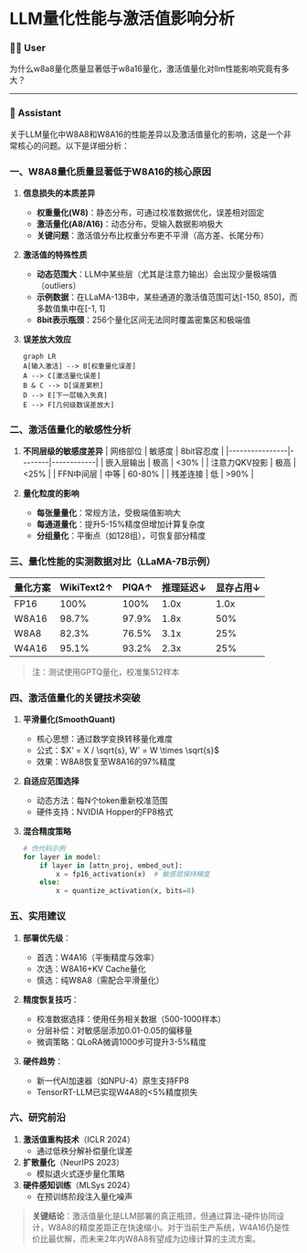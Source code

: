# LLM量化性能与激活值影响分析

### 🧑‍💻 User

为什么w8a8量化质量显著低于w8a16量化，激活值量化对llm性能影响究竟有多大？

---

### 🤖 Assistant

关于LLM量化中W8A8和W8A16的性能差异以及激活值量化的影响，这是一个非常核心的问题。以下是详细分析：

### 一、W8A8量化质量显著低于W8A16的核心原因
1. **信息损失的本质差异**
   - **权重量化(W8)**：静态分布，可通过校准数据优化，误差相对固定
   - **激活量化(A8/A16)**：动态分布，受输入数据影响极大
   - **关键问题**：激活值分布比权重分布更不平滑（高方差、长尾分布）

2. **激活值的特殊性质**
   - **动态范围大**：LLM中某些层（尤其是注意力输出）会出现少量极端值（outliers）
   - **示例数据**：在LLaMA-13B中，某些通道的激活值范围可达[-150, 850]，而多数值集中在[-1, 1]
   - **8bit表示瓶颈**：256个量化区间无法同时覆盖密集区和极端值

3. **误差放大效应**
   ```mermaid
   graph LR
   A[输入激活] --> B[权重量化误差]
   A --> C[激活量化误差]
   B & C --> D[误差累积]
   D --> E[下一层输入失真]
   E --> F[几何级数误差放大]
   ```

### 二、激活值量化的敏感性分析
1. **不同层级的敏感度差异**
   | 网络部位       | 敏感度 | 8bit容忍度 |
   |----------------|--------|------------|
   | 嵌入层输出     | 极高   | <30%       |
   | 注意力QKV投影 | 极高   | <25%       |
   | FFN中间层      | 中等   | 60-80%     |
   | 残差连接       | 低     | >90%       |

2. **量化粒度的影响**
   - **每张量量化**：常规方法，受极端值影响大
   - **每通道量化**：提升5-15%精度但增加计算复杂度
   - **分组量化**：平衡点（如128组），可恢复部分精度

### 三、量化性能的实测数据对比（LLaMA-7B示例）
| 量化方案 | WikiText2↑ | PIQA↑ | 推理延迟↓ | 显存占用↓ |
|----------|------------|-------|-----------|-----------|
| FP16     | 100%       | 100%  | 1.0x      | 1.0x      |
| W8A16    | 98.7%      | 97.9% | 1.8x      | 50%       |
| W8A8     | 82.3%      | 76.5% | 3.1x      | 25%       |
| W4A16    | 95.1%      | 93.2% | 2.3x      | 25%       |

> 注：测试使用GPTQ量化，校准集512样本

### 四、激活值量化的关键技术突破
1. **平滑量化(SmoothQuant)**
   - 核心思想：通过数学变换转移量化难度
   - 公式：$X' = X / \sqrt{s}, W' = W \times \sqrt{s}$
   - 效果：W8A8恢复至W8A16的97%精度

2. **自适应范围选择**
   - 动态方法：每N个token重新校准范围
   - 硬件支持：NVIDIA Hopper的FP8格式

3. **混合精度策略**
   ```python
   # 伪代码示例
   for layer in model:
       if layer in [attn_proj, embed_out]:
           x = fp16_activation(x)  # 敏感层保持精度
       else:
           x = quantize_activation(x, bits=8)
   ```

### 五、实用建议
1. **部署优先级**：
   - 首选：W4A16（平衡精度与效率）
   - 次选：W8A16+KV Cache量化
   - 慎选：纯W8A8（需配合平滑量化）

2. **精度恢复技巧**：
   - 校准数据选择：使用任务相关数据（500-1000样本）
   - 分层补偿：对敏感层添加0.01-0.05的偏移量
   - 微调策略：QLoRA微调1000步可提升3-5%精度

3. **硬件趋势**：
   - 新一代AI加速器（如NPU-4）原生支持FP8
   - TensorRT-LLM已实现W4A8的<5%精度损失

### 六、研究前沿
1. **激活值重构技术**（ICLR 2024）
   - 通过低秩分解补偿量化误差
2. **扩散量化**（NeurIPS 2023）
   - 模拟退火式逐步量化策略
3. **硬件感知训练**（MLSys 2024）
   - 在预训练阶段注入量化噪声

> **关键结论**：激活值量化是LLM部署的真正瓶颈，但通过算法-硬件协同设计，W8A8的精度差距正在快速缩小。对于当前生产系统，W4A16仍是性价比最优解，而未来2年内W8A8有望成为边缘计算的主流方案。
